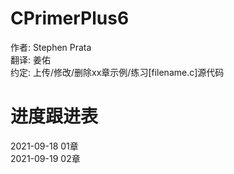 # CPrimerPlus6  
作者: Stephen Prata  
翻译: 姜佑  
约定: 上传/修改/删除xx章示例/练习[filename.c]源代码  
  
# 进度跟进表  
2021-09-18  01章  
2021-09-19  02章  



